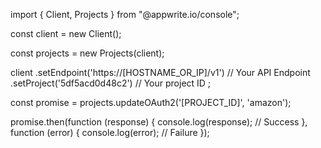 import { Client, Projects } from "@appwrite.io/console";

const client = new Client();

const projects = new Projects(client);

client
    .setEndpoint('https://[HOSTNAME_OR_IP]/v1') // Your API Endpoint
    .setProject('5df5acd0d48c2') // Your project ID
;

const promise = projects.updateOAuth2('[PROJECT_ID]', 'amazon');

promise.then(function (response) {
    console.log(response); // Success
}, function (error) {
    console.log(error); // Failure
});